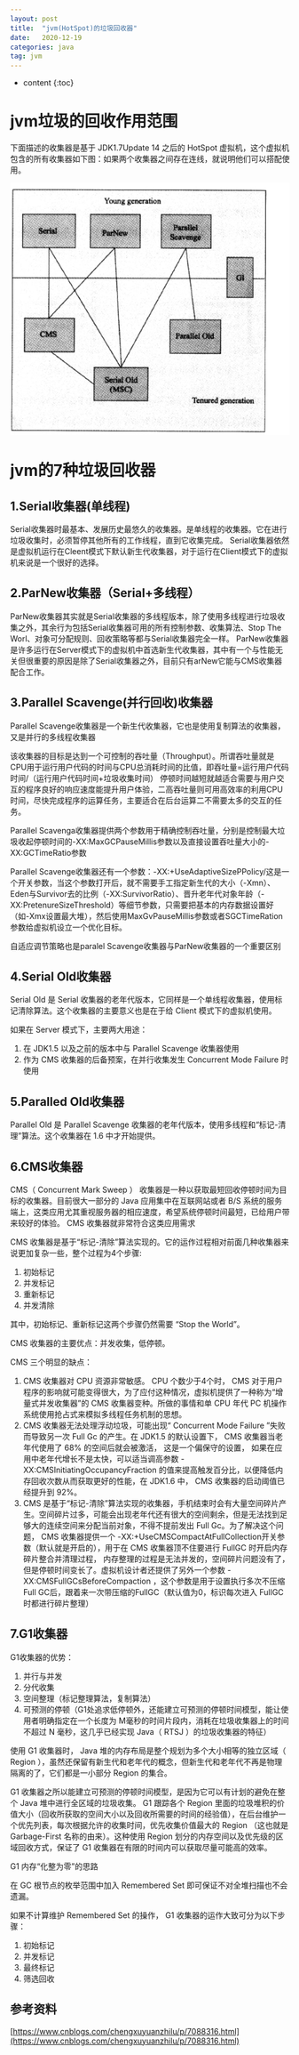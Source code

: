 ```yaml
---
layout: post
title:  "jvm(HotSpot)的垃圾回收器"
date:   2020-12-19
categories: java
tag: jvm
---
```


* content
{:toc}



# jvm垃圾的回收作用范围 #

下面描述的收集器是基于 JDK1.7Update 14 之后的 HotSpot 虚拟机，这个虚拟机包含的所有收集器如下图：如果两个收集器之间存在连线，就说明他们可以搭配使用。

![/images/2018-12/2018-12-27-java-jvm-gc/TL20190413153615.png](/images/2018-12/2018-12-27-java-jvm-gc/TL20190413153615.png)


# jvm的7种垃圾回收器 #

## 1.Serial收集器(单线程) ##

Serial收集器时最基本、发展历史最悠久的收集器。是单线程的收集器。它在进行垃圾收集时，必须暂停其他所有的工作线程，直到它收集完成。
Serial收集器依然是虚拟机运行在Cleent模式下默认新生代收集器，对于运行在Client模式下的虚拟机来说是一个很好的选择。

## 2.ParNew收集器（Serial+多线程） ##

ParNew收集器其实就是Serial收集器的多线程版本，除了使用多线程进行垃圾收集之外，其余行为包括Serial收集器可用的所有控制参数、收集算法、Stop The Worl、对象可分配规则、回收策略等都与Serial收集器完全一样。
ParNew收集器是许多运行在Server模式下的虚拟机中首选新生代收集器，其中有一个与性能无关但很重要的原因是除了Serial收集器之外，目前只有arNew它能与CMS收集器配合工作。

## 3.Parallel Scavenge(并行回收)收集器 ##

Parallel Scavenge收集器是一个新生代收集器，它也是使用复制算法的收集器，又是并行的多线程收集器

该收集器的目标是达到一个可控制的吞吐量（Throughput）。所谓吞吐量就是CPU用于运行用户代码的时间与CPU总消耗时间的比值，即吞吐量=运行用户代码时间/（运行用户代码时间+垃圾收集时间）
停顿时间越短就越适合需要与用户交互的程序良好的响应速度能提升用户体验，二高吞吐量则可用高效率的利用CPU时间，尽快完成程序的运算任务，主要适合在后台运算二不需要太多的交互的任务。

Parallel Scavenga收集器提供两个参数用于精确控制吞吐量，分别是控制最大垃圾收起停顿时间的-XX:MaxGCPauseMillis参数以及直接设置吞吐量大小的-XX:GCTimeRatio参数

Parallel Scavenge收集器还有一个参数：-XX:+UseAdaptiveSizePPolicy/这是一个开关参数，当这个参数打开后，就不需要手工指定新生代的大小（-Xmn）、Eden与Survivor去的比例（-XX:SurvivorRatio）、晋升老年代对象年龄（-XX:PretenureSizeThreshold）等细节参数，只需要把基本的内存数据设置好（如-Xmx设置最大堆），然后使用MaxGvPauseMillis参数或者SGCTimeRation参数给虚拟机设立一个优化目标。

自适应调节策略也是paralel Scavenge收集器与ParNew收集器的一个重要区别

## 4.Serial Old收集器 ##

Serial Old 是 Serial 收集器的老年代版本，它同样是一个单线程收集器，使用标记清除算法。这个收集器的主要意义也是在于给 Client 模式下的虚拟机使用。

如果在 Server 模式下，主要两大用途：

1. 在 JDK1.5 以及之前的版本中与 Parallel Scavenge 收集器使用
2. 作为 CMS 收集器的后备预案，在并行收集发生 Concurrent Mode Failure 时使用

## 5.Paralled Old收集器 ##

Parallel Old 是 Parallel Scavenge 收集器的老年代版本，使用多线程和“标记-清理”算法。这个收集器在 1.6 中才开始提供。

## 6.CMS收集器 ##

CMS（ Concurrent Mark Sweep ） 收集器是一种以获取最短回收停顿时间为目标的收集器。目前很大一部分的 Java 应用集中在互联网站或者 B/S 系统的服务端上，这类应用尤其重视服务器的相应速度，希望系统停顿时间最短，已给用户带来较好的体验。 CMS 收集器就非常符合这类应用需求

CMS 收集器是基于“标记-清除”算法实现的。它的运作过程相对前面几种收集器来说更加复杂一些，整个过程为4个步骤:

1. 初始标记
2. 并发标记
3. 重新标记
4. 并发清除

其中，初始标记、重新标记这两个步骤仍然需要 “Stop the World”。

CMS 收集器的主要优点：并发收集，低停顿。

CMS 三个明显的缺点：

1. CMS 收集器对 CPU 资源非常敏感。 CPU 个数少于4个时， CMS 对于用户程序的影响就可能变得很大，为了应付这种情况，虚拟机提供了一种称为“增量式并发收集器”的 CMS 收集器变种。所做的事情和单 CPU 年代 PC 机操作系统使用抢占式来模拟多线程任务机制的思想。
2. CMS 收集器无法处理浮动垃圾，可能出现“ Concurrent Mode Failure ”失败而导致另一次 Full Gc 的产生。在 JDK1.5 的默认设置下， CMS 收集器当老年代使用了 68% 的空间后就会被激活， 这是一个偏保守的设置， 如果在应用中老年代增长不是太快，可以适当调高参数 -XX:CMSInitiatingOccupancyFraction 的值来提高触发百分比，以便降低内存回收次数从而获取更好的性能，在 JDK1.6 中， CMS 收集器的启动阈值已经提升到 92%。
3.  CMS 是基于“标记-清除”算法实现的收集器，手机结束时会有大量空间碎片产生。空间碎片过多，可能会出现老年代还有很大的空间剩余，但是无法找到足够大的连续空间来分配当前对象，不得不提前发出 Full Gc。为了解决这个问题， CMS 收集器提供一个 -XX:+UseCMSCompactAtFullCollection开关参数（默认就是开启的），用于在 CMS 收集器顶不住要进行 FullGC 时开启内存碎片整合并清理过程， 内存整理的过程是无法并发的，空间碎片问题没有了，但是停顿时间变长了。虚拟机设计者还提供了另外一个参数 -XX:CMSFullGCsBeforeCompaction ，这个参数是用于设置执行多次不压缩 Full GC后，跟着来一次带压缩的FullGC（默认值为0，标识每次进入 FullGC时都进行碎片整理）

## 7.G1收集器 ##

G1收集器的优势：

1. 并行与并发
2. 分代收集
3. 空间整理（标记整理算法，复制算法）
4. 可预测的停顿（G1处追求低停顿外，还能建立可预测的停顿时间模型，能让使用者明确指定在一个长度为 M毫秒的时间片段内，消耗在垃圾收集器上的时间不超过 N 毫秒，这几乎已经实现 Java（ RTSJ ）的垃圾收集器的特征）

使用 G1 收集器时， Java 堆的内存布局是整个规划为多个大小相等的独立区域（ Region ），虽然还保留有新生代和老年代的概念，但新生代和老年代不再是物理隔离的了，它们都是一小部分 Region 的集合。

G1 收集器之所以能建立可预测的停顿时间模型，是因为它可以有计划的避免在整个 Java 堆中进行全区域的垃圾收集。 G1 跟踪各个 Region 里面的垃圾堆积的价值大小（回收所获取的空间大小以及回收所需要的时间的经验值），在后台维护一个优先列表，每次根据允许的收集时间，优先收集价值最大的 Region （这也就是 Garbage-First 名称的由来）。这种使用 Region 划分的内存空间以及优先级的区域回收方式，保证了 G1 收集器在有限的时间内可以获取尽量可能高的效率。

G1 内存“化整为零”的思路

在 GC 根节点的枚举范围中加入 Remembered Set 即可保证不对全堆扫描也不会遗漏。

如果不计算维护 Remembered Set 的操作， G1 收集器的运作大致可分为以下步骤：

1. 初始标记
2. 并发标记
3. 最终标记
4. 筛选回收


## 参考资料 ##

[https://www.cnblogs.com/chengxuyuanzhilu/p/7088316.html](https://www.cnblogs.com/chengxuyuanzhilu/p/7088316.html)


